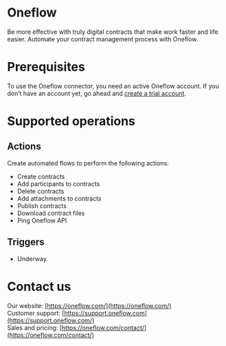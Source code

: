 
# Oneflow  
Be more effective with truly digital contracts that make work faster and life easier. Automate your contract management process with Oneflow.

# Prerequisites  
To use the Oneflow connector, you need an active Oneflow account. If you don’t have an account yet, go ahead and [create a trial account]([https://app.oneflow.com/signup](https://app.oneflow.com/signup)).

# Supported operations

## Actions  
Create automated flows to perform the following actions:  
- Create contracts  
- Add participants to contracts  
- Delete contracts  
- Add attachments to contracts  
- Publish contracts  
- Download contract files  
- Ping Oneflow API

 ## Triggers
- Underway.

# Contact us  
Our website: [https://oneflow.com/](https://oneflow.com/)  
Customer support: [https://support.oneflow.com](https://support.oneflow.com/)  
Sales and pricing: [https://oneflow.com/contact/](https://oneflow.com/contact/)